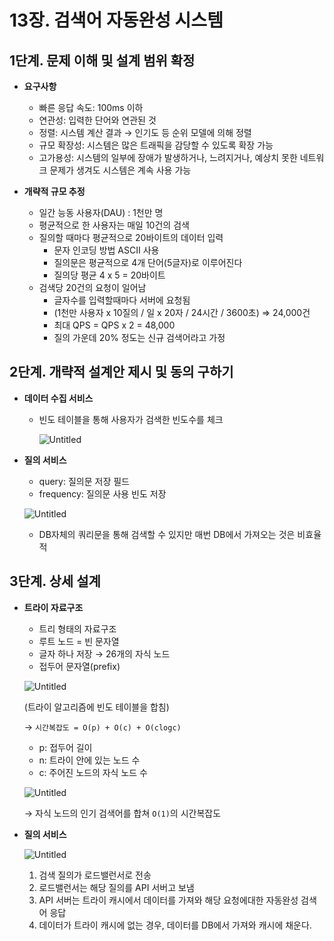 # 13장. 검색어 자동완성 시스템

## 1단계. 문제 이해 및 설계 범위 확정

- **요구사항**
    - 빠른 응답 속도: 100ms 이하
    - 연관성: 입력한 단어와 연관된 것
    - 정렬: 시스템 계산 결과 → 인기도 등 순위 모델에 의해 정렬
    - 규모 확장성: 시스템은 많은 트래픽을 감당할 수 있도록 확장 가능
    - 고가용성: 시스템의 일부에 장애가 발생하거나, 느려지거나, 예상치 못한 네트워크 문제가 생겨도 시스템은 계속 사용 가능

- **개략적 규모 추정**
    - 일간 능동 사용자(DAU) : 1천만 명
    - 평균적으로 한 사용자는 매일 10건의 검색
    - 질의할 때마다 평균적으로 20바이트의 데이터 입력
        - 문자 인코딩 방법 ASCII 사용
        - 질의문은 평균적으로 4개 단어(5글자)로 이루어진다
        - 질의당 평균 4 x 5 = 20바이트
    - 검색당 20건의 요청이 일어남
        - 글자수를 입력할때마다 서버에 요청됨
        - (1천만 사용자 x 10질의 / 일 x 20자 / 24시간 / 3600초) ⇒ 24,000건
        - 최대 QPS = QPS x 2 = 48,000
        - 질의 가운데 20% 정도는 신규 검색어라고 가정

## 2단계. 개략적 설계안 제시 및 동의 구하기

- **데이터 수집 서비스**
    - 빈도 테이블을 통해 사용자가 검색한 빈도수를 체크
        
        ![Untitled](13%E1%84%8C%E1%85%A1%E1%86%BC%20%E1%84%80%E1%85%A5%E1%86%B7%E1%84%89%E1%85%A2%E1%86%A8%E1%84%8B%E1%85%A5%20%E1%84%8C%E1%85%A1%E1%84%83%E1%85%A9%E1%86%BC%E1%84%8B%E1%85%AA%E1%86%AB%E1%84%89%E1%85%A5%E1%86%BC%20%E1%84%89%E1%85%B5%E1%84%89%E1%85%B3%E1%84%90%E1%85%A6%E1%86%B7%20425ed11ac3f6441f8d5538ed95d2bf07/Untitled.png)
        

- **질의 서비스**
    - query: 질의문 저장 필드
    - frequency: 질의문 사용 빈도 저장
    
    ![Untitled](13%E1%84%8C%E1%85%A1%E1%86%BC%20%E1%84%80%E1%85%A5%E1%86%B7%E1%84%89%E1%85%A2%E1%86%A8%E1%84%8B%E1%85%A5%20%E1%84%8C%E1%85%A1%E1%84%83%E1%85%A9%E1%86%BC%E1%84%8B%E1%85%AA%E1%86%AB%E1%84%89%E1%85%A5%E1%86%BC%20%E1%84%89%E1%85%B5%E1%84%89%E1%85%B3%E1%84%90%E1%85%A6%E1%86%B7%20425ed11ac3f6441f8d5538ed95d2bf07/Untitled%201.png)
    
    - DB자체의 쿼리문을 통해 검색할 수 있지만 매번 DB에서 가져오는 것은 비효율적

## 3단계. 상세 설계

- **트라이 자료구조**
    - 트리 형태의 자료구조
    - 루트 노드 = 빈 문자열
    - 글자 하나 저장 → 26개의 자식 노드
    - 접두어 문자열(prefix)
    
    ![Untitled](13%E1%84%8C%E1%85%A1%E1%86%BC%20%E1%84%80%E1%85%A5%E1%86%B7%E1%84%89%E1%85%A2%E1%86%A8%E1%84%8B%E1%85%A5%20%E1%84%8C%E1%85%A1%E1%84%83%E1%85%A9%E1%86%BC%E1%84%8B%E1%85%AA%E1%86%AB%E1%84%89%E1%85%A5%E1%86%BC%20%E1%84%89%E1%85%B5%E1%84%89%E1%85%B3%E1%84%90%E1%85%A6%E1%86%B7%20425ed11ac3f6441f8d5538ed95d2bf07/Untitled%202.png)
    
    (트라이 알고리즘에 빈도 테이블을 합침)
    
    → `시간복잡도 = O(p) + O(c) + O(clogc)` 
    
    - p: 접두어 길이
    - n: 트라이 안에 있는 노드 수
    - c: 주어진 노드의 자식 노드 수
    
    ![Untitled](13%E1%84%8C%E1%85%A1%E1%86%BC%20%E1%84%80%E1%85%A5%E1%86%B7%E1%84%89%E1%85%A2%E1%86%A8%E1%84%8B%E1%85%A5%20%E1%84%8C%E1%85%A1%E1%84%83%E1%85%A9%E1%86%BC%E1%84%8B%E1%85%AA%E1%86%AB%E1%84%89%E1%85%A5%E1%86%BC%20%E1%84%89%E1%85%B5%E1%84%89%E1%85%B3%E1%84%90%E1%85%A6%E1%86%B7%20425ed11ac3f6441f8d5538ed95d2bf07/Untitled%203.png)
    
    → 자식 노드의 인기 검색어를 합쳐 `O(1)`의 시간복잡도
    

- **질의 서비스**
    
    ![Untitled](13%E1%84%8C%E1%85%A1%E1%86%BC%20%E1%84%80%E1%85%A5%E1%86%B7%E1%84%89%E1%85%A2%E1%86%A8%E1%84%8B%E1%85%A5%20%E1%84%8C%E1%85%A1%E1%84%83%E1%85%A9%E1%86%BC%E1%84%8B%E1%85%AA%E1%86%AB%E1%84%89%E1%85%A5%E1%86%BC%20%E1%84%89%E1%85%B5%E1%84%89%E1%85%B3%E1%84%90%E1%85%A6%E1%86%B7%20425ed11ac3f6441f8d5538ed95d2bf07/Untitled%204.png)
    
    1. 검색 질의가 로드밸런서로 전송
    2. 로드밸런서는 해당 질의를 API 서버고 보냄
    3. API 서버는 트라이 캐시에서 데이터를 가져와 해당 요청에대한 자동완성 검색어 응답
    4. 데이터가 트라이 캐시에 없는 경우, 데이터를 DB에서 가져와 캐시에 채운다.